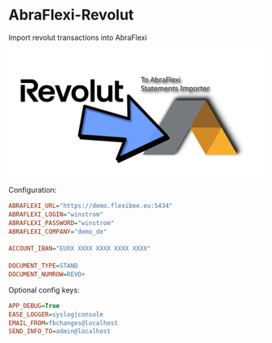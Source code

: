 # AbraFlexi-Revolut
Import revolut transactions into AbraFlexi

![Logo](abraflexi-revolut-social-preview.svg?raw=true)

Configuration:

```ini
ABRAFLEXI_URL="https://demo.flexibee.eu:5434"
ABRAFLEXI_LOGIN="winstrom"
ABRAFLEXI_PASSWORD="winstrom"
ABRAFLEXI_COMPANY="demo_de"

ACCOUNT_IBAN="EUXX XXXX XXXX XXXX XXXX"

DOCUMENT_TYPE=STAND
DOCUMENT_NUMROW=REVO+
```

Optional config keys:

```ini
APP_DEBUG=True
EASE_LOGGER=syslog|console
EMAIL_FROM=fbchanges@localhost
SEND_INFO_TO=admin@localhost
```


